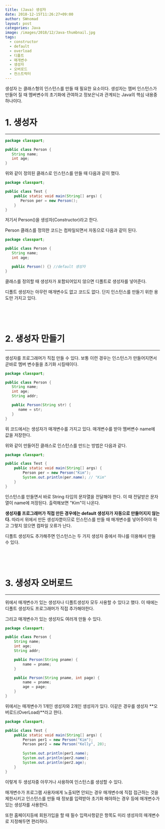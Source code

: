 ```yaml
---
title: (Java) 생성자
date: 2018-12-15T11:26:27+09:00
author: SWnomad
layout: post
categories: Java
image: /images/2018/12/Java-thumbnail.jpg
tags:
  - constructor
  - default
  - overload
  - 디폴트
  - 매개변수
  - 생성자
  - 오버로드
  - 컨스트럭터
---
```

생성자 는 클래스형의 인스턴스를 만들 때 필요한 요소이다. 생성자는 멤버 인스턴스가 만들어 질 때 멤버변수의 초기화에 관여하고 정보은닉과 관계되는 Java의 핵심 내용중 하나이다.

# 1. 생성자

* * *

~~~ java
package classpart;

public class Person {
   String name;
   int age;
}
~~~

위와 같이 정의된 클래스로 인스턴스를 만들 때 다음과 같이 했다.

~~~ java
package classpart;

public class Test {
    public static void main(String[] args) {
       Person per = new Person();
    }
}
~~~

저기서 Person()을 생성자(Constructor)라고 한다.

Person 클래스를 정의한 코드는 컴파일되면서 자동으로 다음과 같이 된다.

~~~ java
package classpart;

public class Person {
   String name;
   int age;

   public Person() {} //default 생성자
}
~~~

클래스를 정의할 때 생성자가 포함되어있지 않으면 디폴트로 생성자를 넣어준다.

디폴트 생성자는 아무런 매개변수도 없고 코드도 없다. 단지 인스턴스를 만들기 위한 용도만 가지고 있다.

&nbsp;

&nbsp;

# 2. 생성자 만들기

* * *

생성자를 프로그래머가 직접 만들 수 있다. 보통 이런 경우는 인스턴스가 만들어지면서 곧바로 멤버 변수들을 초기화 시킬때이다.

~~~ java
package classpart;

public class Person {
   String name;
   int age;
   String addr;

   public Person(String str) {
      name = str;
   } 
}
~~~

위 코드에서는 생성자가 매개변수를 가지고 있다. 매개변수를 받아 멤버변수 name에 값을 저장한다.

위와 같이 만들어진 클래스로 인스턴스를 만드는 방법은 다음과 같다.

~~~ java
package classpart;

public class Test {
    public static void main(String[] args) {
        Person per = new Person("Kim");
        System.out.println(per.name); // "Kim"
    }
}
~~~

인스턴스를 만들면서 바로 String 타입의 문자열을 전달해야 한다. 이 때 전달받은 문자열이 name에 저장된다. 출력해보면 "Kim"이 나온다.

**생성자를 프로그래머가 직접 만든 경우에는 default 생성자가 자동으로 만들어지지 않는다.** 따라서 위에서 만든 생성자뿐이므로 인스턴스를 만들 때 매개변수를 넣어주어야 하고 그렇지 않으면 컴파일 오류가 난다.

디폴트 생성자도 추가해주면 인스턴스는 두 가지 생성자 중에서 하나를 이용해서 만들 수 있다.

&nbsp;

&nbsp;

# 3. 생성자 오버로드

* * *

위에서 매개변수가 있는 생성자나 디폴트생성자 모두 사용할 수 있다고 했다. 이 때에는 디폴트 생성자도 프로그래머가 직접 추가해야한다.

그리고 매개변수가 있는 생성자도 여러개 만들 수 있다.

~~~ java
package classpart;

public class Person {
    String name;
    int age;
    String addr;

    public Person(String pname) {
        name = pname;
    }

    public Person(String pname, int page) {
        name = pname;
        age = page;
    }
}
~~~

위에서는 매개변수가 1개인 생성자와 2개인 생성자가 있다. 이같은 경우를 생성자 **오버로드(OverLoad)**라고 한다.

~~~ java
package classpart;

public class Test {
    public static void main(String[] args) {
        Person per1 = new Person("Kim");
        Person per2 = new Person("Kelly", 20);
    
        System.out.println(per1.name);
        System.out.println(per2.name);
        System.out.println(per2.age);
    }
}
~~~

이렇게 두 생성자중 아무거나 사용하여 인스턴스를 생성할 수 있다.

매개변수가 프로그램 사용자에게 노출되면 안되는 경우 매개변수에 직접 접근하는 것을 제한시키고 인스턴스를 만들 때 정보를 입력받아 초기화 해야하는 경우 등에 매개변수가 있는 생성자를 사용한다.

또한 홈페이지등에 회원가입을 할 때 필수 입력사항같은 항목도 미리 생성자의 매개변수로 지정해두면 편리하다.